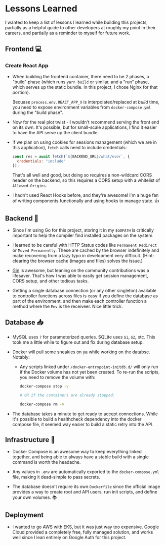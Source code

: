 # Lessons Learned

I wanted to keep a list of lessons I learned while building this projects, partially as a helpful guide to other developers at roughly my point in their careers, and partially as a reminder to myself for future work.

## Frontend :computer:

### Create React App

- When building the frontend container, there need to be 2 phases, a "build" phase (which runs `yarn build` or similar, and a "run" phase, which serves up the static bundle. In this project, I chose Nginx for that portion).

  Becuase `process.env.REACT_APP_X` is interpolated/replaced at _build_ time, you need to expose environment variables from `docker-compose.yml` during the "build phase".

- Now for the real plot twist - I wouldn't recommend serving the front end on its own. It's possible, but for small-scale applications, I find it easier to have the API serve up the client bundle.

- If we plan on using cookies for sessions management (which we are in this application), `fetch` calls need to include credentials:

  ```javascript
  const res = await fetch(`${BACKEND_URL}/what/ever`, {
    credentials: "include"
  });
  ```

  That's all well and good, but doing so requires a non-wildcard CORS header on the backend, so this requires a CORS setup with a whitelist of `Allowed-Origins`.

- I hadn't used React Hooks before, and they're awesome! I'm a huge fan of writing components functionally and using hooks to manage state. :thumbsup:

## Backend :rocket:

- Since I'm using Go for this project, storing it in my `$GOPATH` is critically important to help the compiler find installed packages on the system.

- I learned to be careful with HTTP Status codes like `Permanent Redirect` or `Moved Permanently`. These are cached by the browser indefinitely and make recovering from a lazy typo in development very difficult. (Hint: clearing the browser cache (images and files) solves the issue.)

- [Gin](https://github.com/gin-gonic/gin) is awesome, but leaning on the community contributions was a lifesaver. That's how I was able to easily get session management, CORS setup, and other tedious tasks.

- Getting a single database connection (or any other singleton) available to controller functions across files is easy if you define the database as part of the environment, and then make each controller function a method where the `Env` is the receiveer. Nice little trick.

## Database :inbox_tray:

- MySQL uses `?` for parameterized queries. SQLite uses `$1`, `$2`, etc. This took me a little while to figure out and fix during database setup.

- Docker will pull some sneakies on ya while working on the databse. Notably:

  - Any scripts linked under `/docker-entrypoint-initdb.d/` will only run if the Docker volume has not yet been created. To re-run the scripts, you need to remove the volume with:

    ```sh
    docker-compose stop -v

    # OR if the containers are already stopped:

    docker-compose rm -v
    ```

- The database takes a minute to get ready to accept connections. While it's possible to build a healthcheck dependency into the docker compose file, it seemed way easier to build a static retry into the API.

## Infrastructure :whale:

- Docker Compose is an awesome way to keep everything linked together, and being able to always have a stable build with a single command is worth the headache.

- Any values in `.env` are automatically exported to the `docker-compose.yml` file, making it dead-simple to pass secrets.

- The database doesn't require its own `Dockerfile` since the official image provides a way to create root and API users, run init scripts, and define your own volumes. :books:

## Deployment

- I wanted to go AWS with EKS, but it was just way too expensive. Google Cloud provided a completely free, fully managed solution, and works well since I lean entirely on Google Auth for this project.
